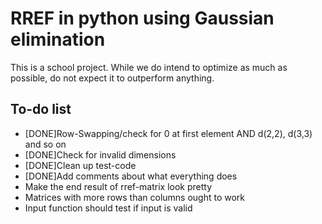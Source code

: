 # RREF in python using Gaussian elimination #
This is a school project. While we do intend to optimize as much as possible, do not expect it to outperform anything.

## To-do list ##
* [DONE]Row-Swapping/check for 0 at first element AND d(2,2), d(3,3) and so on
* [DONE]Check for invalid dimensions
* [DONE]Clean up test-code
* [DONE]Add comments about what everything does
* Make the end result of rref-matrix look pretty
* Matrices with more rows than columns ought to work
* Input function should test if input is valid